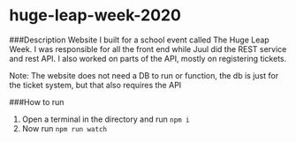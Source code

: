 # huge-leap-week-2020
###Description
Website I built for a school event called The Huge Leap Week. I was responsible for all the front end while Juul did the REST service and rest API. I also worked on parts of the API, mostly on registering tickets.

Note: The website does not need a DB to run or function, the db is just for the ticket system, but that also requires the API

###How to run
1. Open a terminal in the directory and run `npm i`
2. Now run `npm run watch`